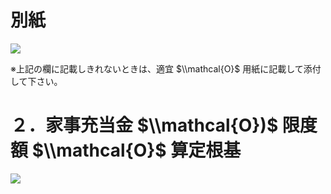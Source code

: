 # 別紙

![](https://www.nta.go.jp/tmp/9bd1a94d-b4d3-4cae-8922-d9a95146944d/images/9691a8e5c49e6dc5fba19652b3ab9ba70728a9ea87cf4c434bff616760b03998.jpg)

※上記の欄に記載しきれないときは、適宜 $\\mathcal{O}$ 用紙に記載して添付して下さい。

# ２．家事充当金 $\\mathcal{O})$ 限度額 $\\mathcal{O}$ 算定根基

![](https://www.nta.go.jp/tmp/9bd1a94d-b4d3-4cae-8922-d9a95146944d/images/691b4e0812818f898f1eb12b1deff7ccf0eaf40470730e172b2739940b2cff57.jpg)
